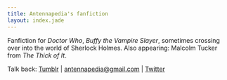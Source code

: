 ```yaml
---
title: Antennapedia's fanfiction
layout: index.jade
---
```

Fanfiction for *Doctor Who*, *Buffy the Vampire Slayer*, sometimes crossing over into the world of Sherlock Holmes. Also appearing: Malcolm Tucker from *The Thick of It*.

Talk back: [Tumblr](http://antennapedia.tumblr.com/) | [antennapedia@gmail.com](mailto:antennapedia@gmail.com) | [Twitter](https://twitter.com/antennapedia)
